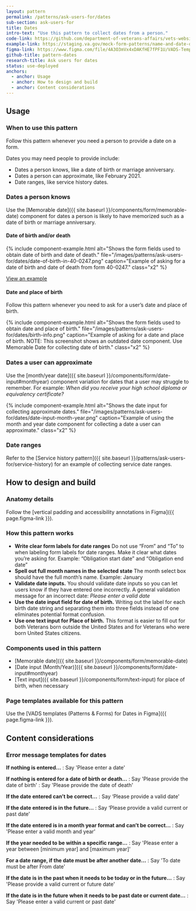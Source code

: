 ```yaml
---
layout: pattern
permalink: /patterns/ask-users-for/dates
sub-section: ask-users-for
title: Dates
intro-text: "Use this pattern to collect dates from a person."
code-link: https://github.com/department-of-veterans-affairs/vets-website/blob/main/src/platform/forms-system/src/js/web-component-patterns/datePatterns.jsx
example-link: https://staging.va.gov/mock-form-patterns/name-and-date-of-birth
figma-link: https://www.figma.com/file/4A3O3mVx4xDAKfHE7fPF1U/VADS-Templates-(Patterns-%26-Forms)?type=design&node-id=2987%3A30876&mode=design&t=bCqen0EkXhbvFg38-1
github-title: pattern-dates
research-title: Ask users for dates
status: use-deployed
anchors:
  - anchor: Usage
  - anchor: How to design and build
  - anchor: Content considerations
---
```


## Usage

### When to use this pattern 

Follow this pattern whenever you need a person to provide a date on a form.

Dates you may need people to provide include:
- Dates a person knows, like a date of birth or marriage anniversary.
- Dates a person can approximate, like February 2021.
- Date ranges, like service history dates.

### Dates a person knows

Use the [Memorable date]({{ site.baseurl }}/components/form/memorable-date) component for dates a person is likely to have memorized such as a date of birth or marriage anniversary. 

#### Date of birth and/or death

{% include component-example.html alt="Shows the form fields used to obtain date of birth and date of death." file="/images/patterns/ask-users-for/dates/date-of-birth-in-40-0247.png" caption="Example of asking for a date of birth and date of death from form 40-0247." class="x2" %}

<a class="vads-c-action-link--blue" href="{{ page.example-link }}">
  View an example
</a>


#### Date and place of birth

Follow this pattern whenever you need to ask for a user’s date and place of birth. 

{% include component-example.html alt="Shows the form fields used to obtain date and place of birth." file="/images/patterns/ask-users-for/dates/birth-info.png" caption="Example of asking for a date and place of birth. NOTE: This screenshot shows an outdated date component. Use Memorable Date for collecting date of birth." class="x2" %}

### Dates a user can approximate

Use the [month/year date]({{ site.baseurl }}/components/form/date-input#monthyear) component variation for dates that a user may struggle to remember. For example: *When did you receive your high school diploma or equivalency certificate?* 

{% include component-example.html alt="Shows the date input for collecting approximate dates." file="/images/patterns/ask-users-for/dates/date-input-month-year.png" caption="Example of using the month and year date component for collecting a date a user can approximate." class="x2" %}

### Date ranges

Refer to the [Service history pattern]({{ site.baseurl }}/patterns/ask-users-for/service-history) for an example of collecting service date ranges.

## How to design and build 

### Anatomy details

Follow the [vertical padding and accessibility annotations in Figma]({{ page.figma-link }}).

### How this pattern works

* **Write clear form labels for date ranges** Do not use “From” and “To” to when labeling form labels for date ranges. Make it clear what dates you’re asking for. Example: “Obligation start date” and “Obligation end date” 
* **Spell out full month names in the selected state** The month select box should have the full month’s name. Example: January 
* **Validate date inputs.** You should validate date inputs so you can let users know if they have entered one incorrectly. A general validation message for an incorrect date: *Please enter a valid date*
* **Use the date input field for date of birth.** Writing out the label for each birth date string and separating them into three fields instead of one eliminates potential format confusion.
* **Use one text input for Place of birth.** This format is easier to fill out for both Veterans born outside the United States and for Veterans who were born United States citizens.

### Components used in this pattern

* [Memorable date]({{ site.baseurl }}/components/form/memorable-date)
* [Date input (Month/Year)]({{ site.baseurl }}/components/form/date-input#monthyear)
* [Text input]({{ site.baseurl }}/components/form/text-input) for place of birth, when necessary

### Page templates available for this pattern

Use the [VADS templates (Patterns & Forms) for Dates in Figma]({{ page.figma-link }}).

## Content considerations

### Error message templates for dates

**If nothing is entered...**
: Say 'Please enter a date'

**If nothing is entered for a date of birth or death...**
: Say 'Please provide the date of birth'
: Say 'Please provide the date of death'

**If the date entered can’t be correct...**
: Say ‘Please provide a valid date'

**If the date entered is in the future...**
: Say ‘Please provide a valid current or past date'

**If the date entered is in a month year format and can’t be correct...**
: Say 'Please enter a valid month and year'

**If the year needed to be within a specific range...**
: Say 'Please enter a year between [minimum year] and [maximum year]'

**For a date range, if the date must be after another date...**
: Say 'To date must be after From date'

**If the date is in the past when it needs to be today or in the future...**
: Say 'Please provide a valid current or future date'

**If the date is in the future when it needs to be past date or current date...**
: Say  'Please enter a valid current or past date'